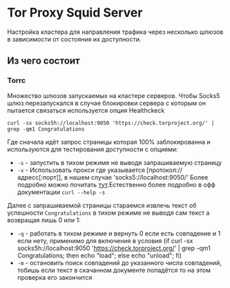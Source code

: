 # Tor Proxy Squid Server
Настройка кластера для направления трафика через несколько шлюзов в зависимости от состояния их доступности.
## Из чего состоит
### Torrc
Множество шлюзов запускаемых на кластере серверов.
Чтобы Socks5 шлюз перезапускался в случае блокировки сервера с которым он пытается связаться используется опция Healthckeck 
```
curl -sx socks5h://localhost:9050 'https://check.torproject.org/' | grep -qm1 Congratulations
```
Где сначала идёт запрос страницы которая 100% заблокированна и используются для тестирования доступности с опциями:
* `-s` - запустить в тихом режиме не выводя запрашиваемую страницу
* `-x` - Использовать прокси где указывается [протокол://адресс[:порт]], в нашем случае 'socks5://localhost:9050/' Более подробно можно почитать [тут](https://blog.emacsos.com/use-socks5-proxy-in-curl.html).Естественно более подробно в офф документации `curl --help -s`

Далее с запрашиваемой страницы стараемся извлечь текст об успешности `Congratulations` в тихом режиме не выводя сам текст а возвращая лишь 0 или 1:
* `-q` - работать в тихом режиме и вернуть 0 если есть совпадение и 1 если нету, применимо для включения в условия  (if curl -sx socks5h://localhost:9050 'https://check.torproject.org/' | grep -qm1 Congratulations; then echo "load"; else echo "unload"; fi)
* `-m` - остановить поиск совпадений до указанного числа совпадений, тобишь если текст в скачанном документе попадётся то на этом проверка его закончится

####
